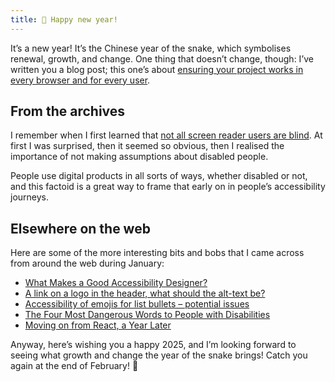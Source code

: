 ```yaml
---
title: 🐍 Happy new year!
---
```


It’s a new year! It’s the Chinese year of the snake, which symbolises renewal, growth, and change. One thing that doesn’t change, though: I’ve written you a blog post; this one’s about [ensuring your project works in every browser and for every user](https://www.tempertemper.net/blog/ensure-your-project-works-in-every-browser-and-for-every-user).


## From the archives

I remember when I first learned that [not all screen reader users are blind](https://www.tempertemper.net/blog/not-all-screen-reader-users-are-blind). At first I was surprised, then it seemed so obvious, then I realised the importance of not making assumptions about disabled people.

People use digital products in all sorts of ways, whether disabled or not, and this factoid is a great way to frame that early on in people’s accessibility journeys.


## Elsewhere on the web

Here are some of the more interesting bits and bobs that I came across from around the web during January:

- [What Makes a Good Accessibility Designer?](https://davidakennedy.com/blog/what-makes-a-good-accessibility-designer/)
- [A link on a logo in the header, what should the alt-text be?](https://htmhell.dev/adventcalendar/2024/1/)
- [Accessibility of emojis for list bullets – potential issues](https://cerovac.com/a11y/2025/01/accessibility-of-emojis-for-list-bullets-potential-issues/)
- [The Four Most Dangerous Words to People with Disabilities](https://buttondown.com/access-ability/archive/the-four-most-dangerous-words-to-people-with/)
- [Moving on from React, a Year Later](https://kellysutton.com/2025/01/18/moving-on-from-react-a-year-later.html)

Anyway, here’s wishing you a happy 2025, and I’m looking forward to seeing what growth and change the year of the snake brings! Catch you again at the end of February! 🧧

